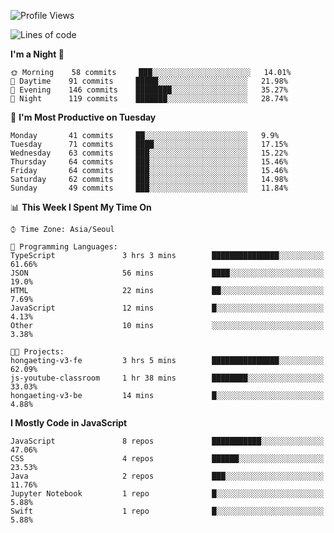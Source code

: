 <!--START_SECTION:waka-->
![Profile Views](http://img.shields.io/badge/Profile%20Views-0-blue)

![Lines of code](https://img.shields.io/badge/From%20Hello%20World%20I%27ve%20Written-92612%20lines%20of%20code-blue)

**I'm a Night 🦉** 

```text
🌞 Morning    58 commits     ███░░░░░░░░░░░░░░░░░░░░░░   14.01% 
🌆 Daytime    91 commits     █████░░░░░░░░░░░░░░░░░░░░   21.98% 
🌃 Evening    146 commits    ████████░░░░░░░░░░░░░░░░░   35.27% 
🌙 Night      119 commits    ███████░░░░░░░░░░░░░░░░░░   28.74%

```
📅 **I'm Most Productive on Tuesday** 

```text
Monday       41 commits     ██░░░░░░░░░░░░░░░░░░░░░░░   9.9% 
Tuesday      71 commits     ████░░░░░░░░░░░░░░░░░░░░░   17.15% 
Wednesday    63 commits     ███░░░░░░░░░░░░░░░░░░░░░░   15.22% 
Thursday     64 commits     ███░░░░░░░░░░░░░░░░░░░░░░   15.46% 
Friday       64 commits     ███░░░░░░░░░░░░░░░░░░░░░░   15.46% 
Saturday     62 commits     ███░░░░░░░░░░░░░░░░░░░░░░   14.98% 
Sunday       49 commits     ███░░░░░░░░░░░░░░░░░░░░░░   11.84%

```


📊 **This Week I Spent My Time On** 

```text
⌚︎ Time Zone: Asia/Seoul

💬 Programming Languages: 
TypeScript               3 hrs 3 mins        ███████████████░░░░░░░░░░   61.66% 
JSON                     56 mins             ████░░░░░░░░░░░░░░░░░░░░░   19.0% 
HTML                     22 mins             ██░░░░░░░░░░░░░░░░░░░░░░░   7.69% 
JavaScript               12 mins             █░░░░░░░░░░░░░░░░░░░░░░░░   4.13% 
Other                    10 mins             ░░░░░░░░░░░░░░░░░░░░░░░░░   3.38%

🐱‍💻 Projects: 
hongaeting-v3-fe         3 hrs 5 mins        ███████████████░░░░░░░░░░   62.09% 
js-youtube-classroom     1 hr 38 mins        ████████░░░░░░░░░░░░░░░░░   33.03% 
hongaeting-v3-be         14 mins             █░░░░░░░░░░░░░░░░░░░░░░░░   4.88%

```

**I Mostly Code in JavaScript** 

```text
JavaScript               8 repos             ███████████░░░░░░░░░░░░░░   47.06% 
CSS                      4 repos             ██████░░░░░░░░░░░░░░░░░░░   23.53% 
Java                     2 repos             ███░░░░░░░░░░░░░░░░░░░░░░   11.76% 
Jupyter Notebook         1 repo              █░░░░░░░░░░░░░░░░░░░░░░░░   5.88% 
Swift                    1 repo              █░░░░░░░░░░░░░░░░░░░░░░░░   5.88%

```



<!--END_SECTION:waka-->
